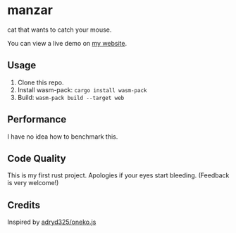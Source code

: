 # manzar

cat that wants to catch your mouse. <br>

You can view a live demo on [my website](https://zeffo.me).

## Usage

1. Clone this repo.
1. Install wasm-pack: `cargo install wasm-pack`
1. Build: `wasm-pack build --target web`

## Performance

I have no idea how to benchmark this.

## Code Quality

This is my first rust project.
Apologies if your eyes start bleeding.
(Feedback is very welcome!)

## Credits

Inspired by [adryd325/oneko.js](https://github.com/adryd325/oneko.js)

